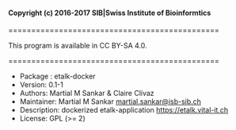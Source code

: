 #### Copyright (c) 2016-2017 SIB|Swiss Institute of Bioinformtics

==============================================

This program is available in CC BY-SA 4.0.

==============================================


- Package : etalk-docker 
- Version: 0.1-1
- Authors: Martial M Sankar & Claire Clivaz
- Maintainer: Martial M Sankar martial.sankar@isb-sib.ch 
- Description: dockerized etalk-application https://etalk.vital-it.ch
- License: GPL (>= 2)



